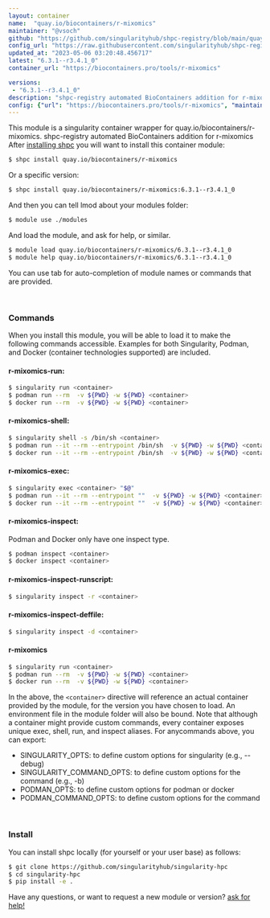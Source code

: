 ```yaml
---
layout: container
name:  "quay.io/biocontainers/r-mixomics"
maintainer: "@vsoch"
github: "https://github.com/singularityhub/shpc-registry/blob/main/quay.io/biocontainers/r-mixomics/container.yaml"
config_url: "https://raw.githubusercontent.com/singularityhub/shpc-registry/main/quay.io/biocontainers/r-mixomics/container.yaml"
updated_at: "2023-05-06 03:20:48.456717"
latest: "6.3.1--r3.4.1_0"
container_url: "https://biocontainers.pro/tools/r-mixomics"

versions:
 - "6.3.1--r3.4.1_0"
description: "shpc-registry automated BioContainers addition for r-mixomics"
config: {"url": "https://biocontainers.pro/tools/r-mixomics", "maintainer": "@vsoch", "description": "shpc-registry automated BioContainers addition for r-mixomics", "latest": {"6.3.1--r3.4.1_0": "sha256:121980c68e9a060fc3a093e67ea8b81fe024ffd901282ebb4c547ceb352becef"}, "tags": {"6.3.1--r3.4.1_0": "sha256:121980c68e9a060fc3a093e67ea8b81fe024ffd901282ebb4c547ceb352becef"}, "docker": "quay.io/biocontainers/r-mixomics"}
---
```


This module is a singularity container wrapper for quay.io/biocontainers/r-mixomics.
shpc-registry automated BioContainers addition for r-mixomics
After [installing shpc](#install) you will want to install this container module:


```bash
$ shpc install quay.io/biocontainers/r-mixomics
```

Or a specific version:

```bash
$ shpc install quay.io/biocontainers/r-mixomics:6.3.1--r3.4.1_0
```

And then you can tell lmod about your modules folder:

```bash
$ module use ./modules
```

And load the module, and ask for help, or similar.

```bash
$ module load quay.io/biocontainers/r-mixomics/6.3.1--r3.4.1_0
$ module help quay.io/biocontainers/r-mixomics/6.3.1--r3.4.1_0
```

You can use tab for auto-completion of module names or commands that are provided.

<br>

### Commands

When you install this module, you will be able to load it to make the following commands accessible.
Examples for both Singularity, Podman, and Docker (container technologies supported) are included.

#### r-mixomics-run:

```bash
$ singularity run <container>
$ podman run --rm  -v ${PWD} -w ${PWD} <container>
$ docker run --rm  -v ${PWD} -w ${PWD} <container>
```

#### r-mixomics-shell:

```bash
$ singularity shell -s /bin/sh <container>
$ podman run --it --rm --entrypoint /bin/sh  -v ${PWD} -w ${PWD} <container>
$ docker run --it --rm --entrypoint /bin/sh  -v ${PWD} -w ${PWD} <container>
```

#### r-mixomics-exec:

```bash
$ singularity exec <container> "$@"
$ podman run --it --rm --entrypoint ""  -v ${PWD} -w ${PWD} <container> "$@"
$ docker run --it --rm --entrypoint ""  -v ${PWD} -w ${PWD} <container> "$@"
```

#### r-mixomics-inspect:

Podman and Docker only have one inspect type.

```bash
$ podman inspect <container>
$ docker inspect <container>
```

#### r-mixomics-inspect-runscript:

```bash
$ singularity inspect -r <container>
```

#### r-mixomics-inspect-deffile:

```bash
$ singularity inspect -d <container>
```



#### r-mixomics

```bash
$ singularity run <container>
$ podman run --rm  -v ${PWD} -w ${PWD} <container>
$ docker run --rm  -v ${PWD} -w ${PWD} <container>
```


In the above, the `<container>` directive will reference an actual container provided
by the module, for the version you have chosen to load. An environment file in the
module folder will also be bound. Note that although a container
might provide custom commands, every container exposes unique exec, shell, run, and
inspect aliases. For anycommands above, you can export:

 - SINGULARITY_OPTS: to define custom options for singularity (e.g., --debug)
 - SINGULARITY_COMMAND_OPTS: to define custom options for the command (e.g., -b)
 - PODMAN_OPTS: to define custom options for podman or docker
 - PODMAN_COMMAND_OPTS: to define custom options for the command

<br>

### Install

You can install shpc locally (for yourself or your user base) as follows:

```bash
$ git clone https://github.com/singularityhub/singularity-hpc
$ cd singularity-hpc
$ pip install -e .
```

Have any questions, or want to request a new module or version? [ask for help!](https://github.com/singularityhub/singularity-hpc/issues)